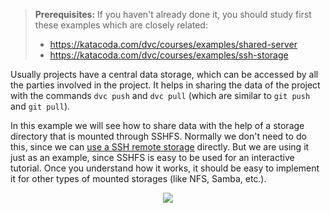 > **Prerequisites:** If you haven't already done it, you should study
> first these examples which are closely related:
> - https://katacoda.com/dvc/courses/examples/shared-server
> - https://katacoda.com/dvc/courses/examples/ssh-storage

Usually projects have a central data storage, which can be accessed by
all the parties involved in the project. It helps in sharing the data
of the project with the commands `dvc push` and `dvc pull` (which are
similar to `git push` and `git pull`).

In this example we will see how to share data with the help of a
storage directory that is mounted through SSHFS. Normally we don't
need to do this, since we can [use a SSH remote storage](
https://katacoda.com/dvc/courses/examples/ssh-storage) directly. But
we are using it just as an example, since SSHFS is easy to be used for
an interactive tutorial. Once you understand how it works, it should
be easy to implement it for other types of mounted storages (like NFS,
Samba, etc.).

<p align="center">
<img src="/dvc/courses/examples/mounted-storage/assets/mounted-storage.png">
</p>
